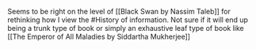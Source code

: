 Seems to be right on the level of [[Black Swan by Nassim Taleb]] for rethinking how I view the #History of information. Not sure if it will end up being a trunk type of book or simply an exhaustive leaf type of book like [[The Emperor of All Maladies by Siddartha Mukherjee]]